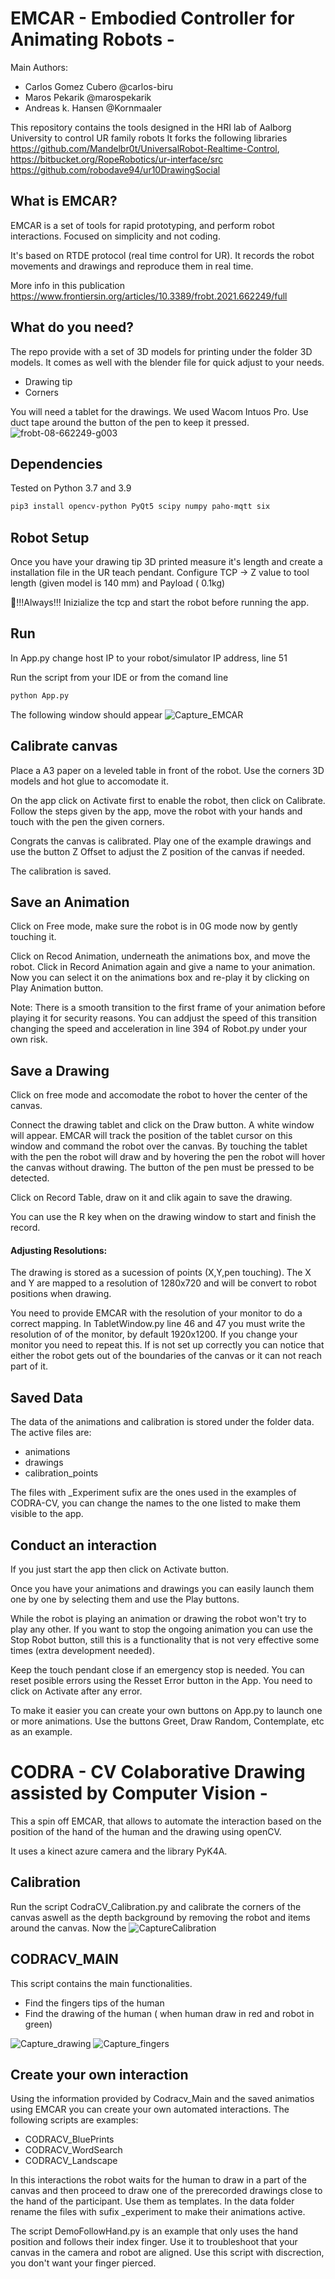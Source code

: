 # EMCAR  - Embodied Controller for Animating Robots -

Main Authors:
- Carlos Gomez Cubero @carlos-biru
- Maros Pekarik @marospekarik
- Andreas k. Hansen @Kornmaaler

This repository contains the tools designed in the HRI lab of Aalborg University to control UR family robots
It forks the following libraries https://github.com/Mandelbr0t/UniversalRobot-Realtime-Control, https://bitbucket.org/RopeRobotics/ur-interface/src https://github.com/robodave94/ur10DrawingSocial

## What is EMCAR?

EMCAR is a set of tools for rapid prototyping, and perform robot interactions. Focused on simplicity and not coding.

It's based on RTDE protocol (real time control for UR). It records the robot movements and drawings and reproduce them in real time.

More info in this publication https://www.frontiersin.org/articles/10.3389/frobt.2021.662249/full

## What do you need?

The repo provide with a set of 3D models for printing under the folder 3D models.
It comes as well with the blender file for quick adjust to your needs.
- Drawing tip
- Corners

You will need a tablet for the drawings. We used Wacom Intuos Pro. Use duct tape around the button of the pen to keep it pressed.
![frobt-08-662249-g003](https://user-images.githubusercontent.com/69670188/224179422-ddf535f1-85aa-4785-9e57-bdcb79ae0097.jpg)

## Dependencies
Tested on Python 3.7 and 3.9

```sh
pip3 install opencv-python PyQt5 scipy numpy paho-mqtt six
```

## Robot Setup

Once you have your drawing tip 3D printed measure it's length and create a installation file in the UR teach pendant.
Configure TCP -> Z value to tool length (given model is 140 mm) and Payload ( 0.1kg) 

 🛑!!!Always!!! Inizialize the tcp and start the robot before running the app.

## Run
In App.py change host IP to your robot/simulator IP address, line 51

Run the script from your IDE or from the comand line
```sh
python App.py
```
The following window should appear
![Capture_EMCAR](https://user-images.githubusercontent.com/69670188/224175373-9fc7ca3f-0bd5-4a5c-8bfd-74aef145a235.PNG)

## Calibrate canvas

Place a A3 paper on a leveled table in front of the robot. Use the corners 3D models and hot glue to accomodate it.

On the app click on Activate first to enable the robot, then click on Calibrate. Follow the steps given by the app, move the robot with your hands and touch with the pen the given corners.

Congrats the canvas is calibrated. Play one of the example drawings and use the button Z Offset to adjust the Z position of the canvas if needed.

The calibration is saved.
## Save an Animation

Click on Free mode, make sure the robot is in 0G mode now by gently touching it.

Click on Recod Animation, underneath the animations box, and move the robot. Click in Record Animation again and give a name to your animation.
Now you can select it on the animations box and re-play it by clicking on Play Animation button.

Note: There is a smooth transition to the first frame of your animation before playing it for security reasons. You can addjust the speed of this transition changing the speed and acceleration in line 394 of Robot.py under your own risk.

## Save a Drawing

Click on free mode and accomodate the robot to hover the center of the canvas.

Connect the drawing tablet and click on the Draw button. A white window will appear. EMCAR will track the position of the tablet cursor on this window and command the robot over the canvas. By touching the tablet with the pen the robot will draw and by hovering the pen the robot will hover the canvas without drawing. The button of the pen must be pressed to be detected.

Click on Record Table, draw on it and clik again to save the drawing.

You can use the R key when on the drawing window to start and finish the record.

#### Adjusting Resolutions:
The drawing is stored as a sucession of points (X,Y,pen touching). The X and Y are mapped to a resolution of 1280x720 and will be convert to robot positions when drawing.

You need to provide EMCAR with the resolution of your monitor to do a correct mapping. In TabletWindow.py line 46 and 47 you must write the resolution of of the monitor, by default 1920x1200. If you change your monitor you need to repeat this. If is not set up correctly you can notice that either the robot gets out of the boundaries of the canvas or it can not reach part of it.

## Saved Data

The data of the animations and calibration is stored under the folder data. The active files are:
- animations
- drawings
- calibration_points

The files with _Experiment sufix are the ones used in the examples of CODRA-CV, you can change the names to the one listed to make them visible to the app.
## Conduct an interaction
If you just start the app then click on Activate button.

Once you have your animations and drawings you can easily launch them one by one by selecting them and use the Play buttons.

While the robot is playing an animation or drawing the robot won't try to play any other. If you want to stop the ongoing animation you can use the Stop Robot button, still this is a functionality that is not very effective some times (extra development needed).

Keep the touch pendant close if an emergency stop is needed. You can reset posible errors using the Resset Error button in the App. You need to click on Activate after any error.

To make it easier you can create your own buttons on App.py to launch one or more animations. Use the buttons Greet, Draw Random, Contemplate, etc as an example.




# CODRA - CV Colaborative Drawing assisted by Computer Vision -

This a spin off EMCAR, that allows to automate the interaction based on the position of the hand of the human and the drawing using openCV.

It uses a kinect azure camera and the library PyK4A.

## Calibration
Run the script CodraCV_Calibration.py and calibrate the corners of the canvas aswell as the depth background by removing the robot and items around the canvas. Now the 
![CaptureCalibration](https://user-images.githubusercontent.com/69670188/224183126-80d52980-889c-421f-a4cb-81c754eade6f.PNG)


## CODRACV_MAIN

This script contains the main functionalities.
- Find the fingers tips of the human
- Find the drawing of the human ( when human draw in red and robot in green)

![Capture_drawing](https://user-images.githubusercontent.com/69670188/224184286-201952b2-6d95-442e-9e3c-6a2f01f24676.PNG)
![Capture_fingers](https://user-images.githubusercontent.com/69670188/224184714-1c49c474-03cc-4544-9331-59fd69a1fd7a.PNG)

## Create your own interaction

Using the information provided by Codracv_Main and the saved animatios using EMCAR you can create your own automated interactions. The following scripts are examples:
- CODRACV_BluePrints
- CODRACV_WordSearch
- CODRACV_Landscape

In this interactions the robot waits for the human to draw in a part of the canvas and then proceed to draw one of the prerecorded drawings close to the hand of the participant.
Use them as templates. In the data folder rename the files with sufix _experiment to make their animations active.

The script DemoFollowHand.py is an example that only uses the hand position and follows their index finger. Use it to troubleshoot that your canvas in the camera and robot are aligned. Use this script with discrection, you don't want your finger pierced.


